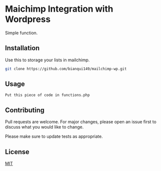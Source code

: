 # Maichimp Integration with Wordpress

Simple function.

## Installation

Use this to storage your lists in mailchimp.

```bash
git clone https://github.com/bianqui149/mailchimp-wp.git
```

## Usage

```
Put this piece of code in functions.php
```

## Contributing
Pull requests are welcome. For major changes, please open an issue first to discuss what you would like to change.

Please make sure to update tests as appropriate.

## License
[MIT](https://choosealicense.com/licenses/mit/)